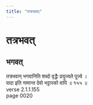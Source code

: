 ```yaml
---
title: "तत्रभवत्"
---
```


# तत्रभवत्
## भगवत्
तत्रभवान् भगवानिति शब्दो वृद्धैः प्रयुज्यते पूज्ये ।<br />पादा इति नामान्त देवो भट्टारको वापि ॥ १५५ ॥<br />verse 2.1.1.155<br />page 0020

